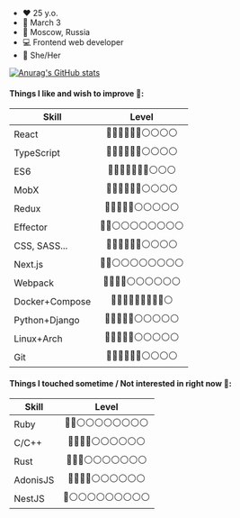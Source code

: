 - ❤️ 25 y.o.
- 🍰 March 3
- 🏡 Moscow, Russia
- 💻 Frontend web developer
- 💬 She/Her

[![Anurag's GitHub stats](https://github-readme-stats.vercel.app/api?username=ru-f-kay&theme=nord)](https://github.com/anuraghazra/github-readme-stats)


#### Things I like and wish to improve 💫:

| Skill               | Level                     |
| ------------------- |:-------------------------:|
| React               | 🔵🔵🔵🔵🔵🔵⚪️⚪️⚪️⚪️ |
| TypeScript          | 🔵🔵🔵🔵🔵🔵⚪️⚪️⚪️⚪️ |
| ES6                 | 🔵🔵🔵🔵🔵🔵🔵⚪️⚪️⚪️ |
| MobX                | 🔵🔵🔵🔵🔵🔵⚪️⚪️⚪️⚪️ |
| Redux               | 🔵🔵🔵🔵🔵⚪️⚪️⚪️⚪️⚪️ |
| Effector            | 🔵🔵⚪️⚪️⚪️⚪️⚪️⚪️⚪️⚪️ |
| CSS, SASS...        | 🔵🔵🔵🔵🔵🔵⚪️⚪️⚪️⚪️ |
| Next.js             | 🔵🔵⚪️⚪️⚪️⚪️⚪️⚪️⚪️⚪️ |
| Webpack             | 🔵🔵🔵🔵⚪️⚪️⚪️⚪️⚪️⚪️ |
| Docker+Compose      | 🔵🔵🔵🔵🔵🔵🔵🔵🔵⚪️ |
| Python+Django       | 🔵🔵🔵🔵🔵⚪️⚪️⚪️⚪️⚪️ |
| Linux+Arch          | 🔵🔵🔵🔵🔵⚪️⚪️⚪️⚪️⚪️ |
| Git                 | 🔵🔵🔵🔵🔵🔵⚪️⚪️⚪️⚪️ |

#### Things I touched sometime / Not interested in right now 🌠:

| Skill               | Level                     |
| ------------------- |:-------------------------:|
| Ruby                | 🔵🔵⚪️⚪️⚪️⚪️⚪️⚪️⚪️⚪️ |
| C/C++               | 🔵🔵🔵🔵⚪️⚪️⚪️⚪️⚪️⚪️ |
| Rust                | 🔵🔵🔵⚪️⚪️⚪️⚪️⚪️⚪️⚪️ |
| AdonisJS            | 🔵🔵🔵🔵⚪️⚪️⚪️⚪️⚪️⚪️ |
| NestJS              | 🔵⚪️⚪️⚪️⚪️⚪️⚪️⚪️⚪️⚪️ |
